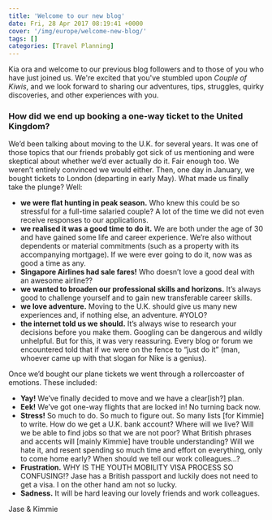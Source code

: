 ```yaml
---
title: 'Welcome to our new blog'
date: Fri, 28 Apr 2017 08:19:41 +0000
cover: '/img/europe/welcome-new-blog/'
tags: []
categories: [Travel Planning]
---
```


Kia ora and welcome to our previous blog followers and to those of you who have just joined us. We're excited that you've stumbled upon _Couple of Kiwis_, and we look forward to sharing our adventures, tips, struggles, quirky discoveries, and other experiences with you.

### How did we end up booking a one-way ticket to the United Kingdom?

We’d been talking about moving to the U.K. for several years. It was one of those topics that our friends probably got sick of us mentioning and were skeptical about whether we’d ever actually do it. Fair enough too. We weren’t entirely convinced we would either. Then, one day in January, we bought tickets to London (departing in early May). What made us finally take the plunge? Well:

*   **we were flat hunting in peak season.** Who knew this could be so stressful for a full-time salaried couple? A lot of the time we did not even receive responses to our applications.
*   **we realised it was a good time to do it.** We are both under the age of 30 and have gained some life and career experience. We’re also without dependents or material commitments (such as a property with its accompanying mortgage). If we were ever going to do it, now was as good a time as any.
*   **Singapore Airlines had sale fares!** Who doesn’t love a good deal with an awesome airline??
*   **we wanted to broaden our professional skills and horizons.** It’s always good to challenge yourself and to gain new transferable career skills.
*   **we love adventure.** Moving to the U.K. should give us many new experiences and, if nothing else, an adventure. #YOLO?
*   **the internet told us we should.** It’s always wise to research your decisions before you make them. Googling can be dangerous and wildly unhelpful. But for this, it was very reassuring. Every blog or forum we encountered told that if we were on the fence to “just do it” (man, whoever came up with that slogan for Nike is a genius).

Once we’d bought our plane tickets we went through a rollercoaster of emotions. These included:

*   **Yay!** We’ve finally decided to move and we have a clear\[ish?\] plan.
*   **Eek!** We’ve got one-way flights that are locked in! No turning back now.
*   **Stress!** So much to do. So much to figure out. So many lists \[for Kimmie\] to write. How do we get a U.K. bank account? Where will we live? Will we be able to find jobs so that we are not poor? What British phrases and accents will \[mainly Kimmie\] have trouble understanding? Will we hate it, and resent spending so much time and effort on everything, only to come home early? When should we tell our work colleagues…?
*   **Frustration.** WHY IS THE YOUTH MOBILITY VISA PROCESS SO CONFUSING!? Jase has a British passport and luckily does not need to get a visa. I on the other hand am not so lucky.
*   **Sadness.** It will be hard leaving our lovely friends and work colleagues.

Jase & Kimmie